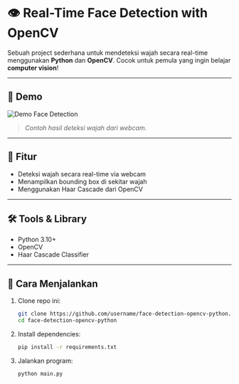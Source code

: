 # 👁️ Real-Time Face Detection with OpenCV

Sebuah project sederhana untuk mendeteksi wajah secara real-time menggunakan **Python** dan **OpenCV**. Cocok untuk pemula yang ingin belajar **computer vision**!

---

## 📸 Demo

![Demo Face Detection](https://media.giphy.com/media/3o6Zt481isNVuQI1l6/giphy.gif)  
> *Contoh hasil deteksi wajah dari webcam.*

---

## 🧠 Fitur

- Deteksi wajah secara real-time via webcam
- Menampilkan bounding box di sekitar wajah
- Menggunakan Haar Cascade dari OpenCV

---

## 🛠️ Tools & Library

- Python 3.10+
- OpenCV
- Haar Cascade Classifier

---

## 🧪 Cara Menjalankan

1. Clone repo ini:
   ```bash
   git clone https://github.com/username/face-detection-opencv-python.git
   cd face-detection-opencv-python
   
2. Install dependencies:
   ```bash
   pip install -r requirements.txt
   
3. Jalankan program:
   ```bash
   python main.py
